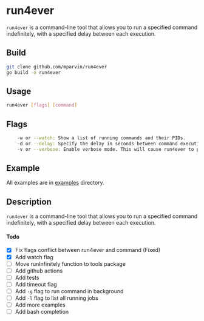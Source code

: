 # run4ever
`run4ever` is a command-line tool that allows you to run a specified command indefinitely, with a specified delay between each execution.

## Build
```bash
git clone github.com/mparvin/run4ever
go build -o run4ever
```

## Usage
```bash
run4ever [flags] [command]
```

## Flags
```bash
    -w or --watch: Show a list of running commands and their PIDs.
    -d or --delay: Specify the delay in seconds between command executions. Default is 10 seconds.
    -v or --verbose: Enable verbose mode. This will cause run4ever to print additional output such as errors and confirmation messages.
```

## Example
All examples are in [examples](examples) directory.

## Description
`run4ever` is a command-line tool that allows you to run a specified command indefinitely, with a specified delay between each execution.


#### Todo
- [X] Fix flags conflict between run4ever and command (Fixed)
- [X] Add watch flag
- [ ] Move runInfinitely function to tools package
- [ ] Add github actions
- [ ] Add tests
- [ ] Add timeout flag
- [ ] Add `-g` flag to run command in background
- [ ] Add `-l` flag to list all running jobs
- [ ] Add more examples
- [ ] Add bash completion